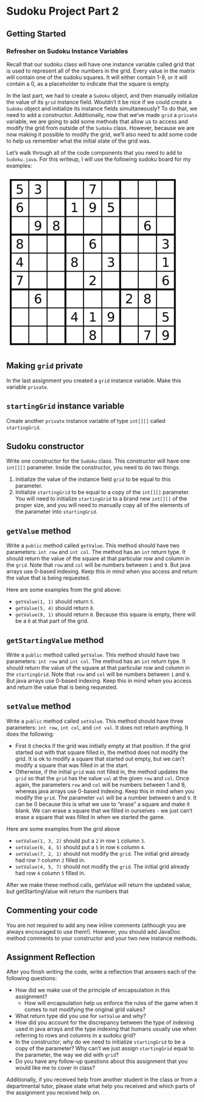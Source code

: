 # Sudoku Project Part 2
## Getting Started
### Refresher on Sudoku Instance Variables
Recall that our sudoku class will have one instance variable called grid that is used to represent all of the numbers in the grid. Every value in the matrix will contain one of the sudoku squares. It will either contain 1-9, or it will contain a 0, as a placeholder to indicate that the square is empty.

In the last part, we had to create a `Sudoku` object, and then manually initialize the value of its `grid` instance field. Wouldn’t it be nice if we could create a `Sudoku` object and initialize its instance fields simultaneously? To do that, we need to add a constructor. Additionally, now that we’ve made `grid` a `private` variable, we are going to add some methods that allow us to access and modify the grid from outside of the `Sudoku` class. However, because we are now making it possible to modify the grid, we’ll also need to add some code to help us remember what the initial state of the grid was.

Let’s walk through all of the code components that you need to add to `Sudoku.java`. For this writeup, I will use the following sudoku board for my examples:

![sudoku-example](https://github.com/jucax/college-cs1/blob/59b50129ec7f20979e569d7a85d17f742b748b86/projects/images/sudoku-example.png?raw=true)

## Making `grid` private
In the last assignment you created a `grid` instance variable. Make this variable `private`.

## `startingGrid` instance variable
Create another `private` instance variable of type `int[][]` called `startingGrid`.

## Sudoku constructor
Write one constructor for the `Sudoku` class. This constructor will have one `int[][]` parameter. Inside the constructor, you need to do two things.
1. Initialize the value of the instance field `grid` to be equal to this parameter.
2. Initialize `startingGrid` to be equal to a copy of the `int[][]` parameter. You will need to initialize `startingGrid` to a brand new `int[][]` of the proper size, and you will need to manually copy all of the elements of the parameter into `startingGrid`.

## `getValue` method
Write a `public` method called `getValue`. This method should have two parameters: `int row` and `int col`. The method has an `int` return type. It should return the value of the square at that particular row and column in the `grid`. Note that `row` and `col` will be numbers between `1` and `9`. But java arrays use 0-based indexing. Keep this in mind when you access and return the value that is being requested.

Here are some examples from the grid above:
- `getValue(1, 1)` should return `5`. 
- `getValue(5, 4)` should return `8`.
- `getValue(9, 1)` should return `0`. Because this square is empty, there will be a `0` at that part of the grid.

## `getStartingValue` method
Write a `public` method called `getValue`. This method should have two parameters: `int row` and `int col`. The method has an `int` return type. It should return the value of the square at that particular row and column in the `startingGrid`. Note that `row` and `col` will be numbers between `1` and `9`. But java arrays use 0-based indexing. Keep this in mind when you access and return the value that is being requested.

## `setValue` method
Write a `public` method called `setValue`. This method should have three parameters: `int row`, `int col`, and `int val`. It does not return anything. It does the following:
- First it checks if the grid was initially empty at that position. If the grid started out with that square filled in, the method does not modify the grid. It is ok to modify a square that started out empty, but we can’t modify a square that was filled in at the start.
- Otherwise, if the initial `grid` was not filled in, the method updates the `grid` so that the `grid` has the value `val` at the given `row` and `col`. Once again, the parameters `row` and `col` will be numbers between 1 and 9, whereas java arrays use 0-based indexing. Keep this in mind when you modify the `grid`. The parameter `val` will be a number between `0` and `9`. It can be 0 because this is what we use to “erase” a square and make it blank. We can erase a square that we filled in ourselves - we just can’t erase a square that was filled in when we started the game.

Here are some examples from the grid above
- `setValue(1, 3, 2)` should put a `2` in row `1` column `3`. 
- `setValue(6, 4, 5)` should put a `5` in row `6` column `4`.
- `setValue(7, 2, 1)` should not modify the `grid`. The initial grid already had row `7` column `2` filled in.
- `setValue(4, 5, 7)` should not modify the `grid`. The initial grid already had row `4` column `5` filled in.

After we make these method calls, getValue will return the updated value, but getStartingValue will return the numbers that

## Commenting your code
You are not required to add any new inline comments (although you are always encouraged to use them!). However, you should add JavaDoc method comments to your constructor and your two new instance methods.

## Assignment Reflection
After you finish writing the code, write a reflection that answers each of the following questions:
- How did we make use of the principle of encapsulation in this assignment?
    - How will encapsulation help us enforce the rules of the game when it comes to not modifying the original grid values?
- What return type did you use for `setValue` and why?
- How did you account for the discrepancy between the type of indexing used in java arrays and the type indexing that humans usually use when referring to rows and columns in a sudoku grid?
- In the constructor, why do we need to initialize `startingGrid` to be a copy of the parameter? Why can’t we just assign `startingGrid` equal to the parameter, the way we did with `grid`? 
- Do you have any follow-up questions about this assignment that you would like me to cover in class?

Additionally, if you received help from another student in the class or from a departmental tutor, please state what help you received and which parts of the assignment you received help on.




